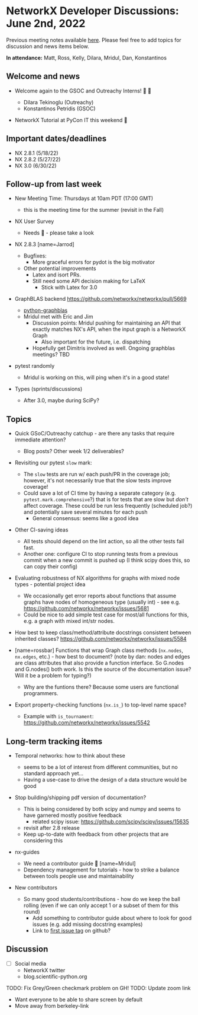 # NetworkX Developer Discussions: June 2nd, 2022

Previous meeting notes available [here](https://github.com/networkx/archive/tree/main/meetings). Please feel free to add topics for discussion and news items below.

**In attendance:** Matt, Ross, Kelly, Dilara, Mridul, Dan, Konstantinos

## Welcome and news

- Welcome again to the GSOC and Outreachy Interns! :tada: :tada:

  - Dilara Tekinoglu (Outreachy)
  - Konstantinos Petridis (GSOC)

- NetworkX Tutorial at PyCon IT this weekend :tada: 

## Important dates/deadlines

- NX 2.8.1 (5/18/22)
- NX 2.8.2 (5/27/22)
- NX 3.0 (6/30/22)

## Follow-up from last week

- New Meeting Time:  Thursdays at 10am PDT (17:00 GMT)
  * this is the meeting time for the summer (revisit in the Fall)

- NX User Survey
  * Needs :eyes: - please take a look

- NX 2.8.3 [name=Jarrod]
  * Bugfixes:
    - More graceful errors for pydot is the big motivator
  * Other potential improvements
    - Latex and isort PRs.
    - Still need some API decision making for LaTeX
      * Stick with Latex for 3.0

- GraphBLAS backend https://github.com/networkx/networkx/pull/5669
   - [python-graphblas](https://github.com/python-graphblas/python-graphblas)
   - Mridul met with Eric and Jim
     * Discussion points: Mridul pushing for maintaining an API that exactly matches NX's API, when the input graph is a NetworkX Graph
       * Also important for the future, i.e. dispatching
     * Hopefully get Dimitris involved as well. Ongoing graphblas meetings? TBD

- pytest randomly
  - Mridul is working on this, will ping when it's in a good state!

- Types (sprints/discussions)
    - After 3.0, maybe during SciPy?
    
## Topics

- Quick GSoC/Outreachy catchup - are there any tasks that require immediate attention?
  * Blog posts? Other week 1/2 deliverables?

- Revisiting our pytest `slow` mark:
  * The `slow` tests are run w/ each push/PR in the coverage job; however, it's not necessarily true that the slow tests improve coverage!
  * Could save a lot of CI time by having a separate category (e.g. `pytest.mark.comprehensive`?) that is for tests that are slow but *don't* affect coverage. These could be run less frequently (scheduled job?) and potentially save several minutes for each push
    - General consensus: seems like a good idea

- Other CI-saving ideas
    - All tests should depend on the lint action, so all the other tests fail fast.
    - Another one: configure CI to stop running tests from a previous commit when a new commit is pushed up (I think scipy does this, so can copy their config)

- Evaluating robustness of NX algorithms for graphs with mixed node types - potential project idea
  * We occasionally get error reports about functions that assume graphs have nodes of homogeneous type (usually int) - see e.g. https://github.com/networkx/networkx/issues/5681
  * Could be nice to add simple test case for most/all functions for this, e.g. a graph with mixed int/str nodes.

- How best to keep class/method/attribute docstrings consistent between inherited classes? https://github.com/networkx/networkx/issues/5584

- [name=rossbar] Functions that wrap Graph class methods (`nx.nodes`, `nx.edges`, etc.) - how best to document?  (note by dan: nodes and edges are class attributes that also provide a function interface. So G.nodes and G.nodes() both work. Is this the source of the documentation issue? Will it be a problem for typing?)
  * Why are the funtions there? Because some users are functional programmers.

- Export property-checking functions (`nx.is_`) to top-level name space?
  * Example with `is_tournament`: https://github.com/networkx/networkx/issues/5542

## Long-term tracking items

- Temporal networks: how to think about these
  * seems to be a lot of interest from different communities, but no standard approach yet...
  * Having a use-case to drive the design of a data structure would be good
  
- Stop building/shipping pdf version of documentation?
  * This is being considered by both scipy and numpy and seems to have garnered mostly positive feedback
    - related scipy issue: https://github.com/scipy/scipy/issues/15635
  * revisit after 2.8 release
  * Keep up-to-date with feedback from other projects that are considering this

- nx-guides
  * We need a contributor guide :book: [name=Mridul]
  * Dependency management for tutorials - how to strike a balance between tools people use and maintainability

- New contributors
  * So many good students/contributions - how do we keep the ball rolling (even if we can only accept 1 or a subset of them for this round)
    - Add something to contributor guide about where to look for good issues (e.g. add missing docstring examples)
    - Link to [first issue tag](https://github.com/networkx/networkx/labels/Good%20First%20Issue) on github?
## Discussion

- [ ] Social media
    * NetworkX twitter
    * blog.scientific-python.org

TODO: Fix Grey/Green checkmark problem on GH!
TODO: Update zoom link
  - Want everyone to be able to share screen by default
  - Move away from berkeley-link
